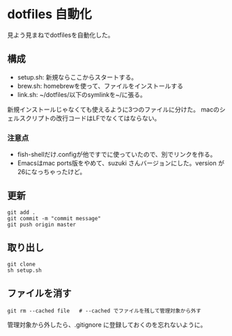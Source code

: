 # dotfiles 自動化
見よう見まねでdotfilesを自動化した。
## 構成
- setup.sh: 新規ならここからスタートする。
- brew.sh: homebrewを使って、ファイルをインストールする
- link.sh: ~/dotfiles/以下のsymlinkを~/に張る。

新規インストールじゃなくても使えるように3つのファイルに分けた。
macのシェルスクリプトの改行コードはLFでなくてはならない。

### 注意点
- fish-shellだけ.configが他ですでに使っていたので、別でリンクを作る。
- Emacsはmac ports版をやめて、suzuki さんバージョンにした。version が26になっちゃったけど。

## 更新
```
git add .
git commit -m "commit message"
git push origin master
```

## 取り出し
```
git clone
sh setup.sh
```

## ファイルを消す

`git rm --cached file   # --cached でファイルを残して管理対象から外す`

管理対象から外したら、.gitignore に登録しておくのを忘れないように。